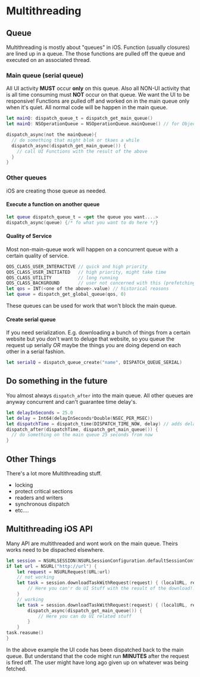 # Multithreading
## Queue
Multithreading is mostly about "queues" in iOS. Function (usually closures) are lined up in a queue. The those functions are pulled off the queue and executed on an associated thread.

### Main queue (serial queue)
All UI activity **MUST** occur **only** on this queue. Also all NON-UI activity that is all time consuming must **NOT** occur on that queue. We want the UI to be responsive! Functions are pulled off and worked on in the main queue only when it's quiet.
All normal code will be happen in the main queue.
```swift
let mainQ: dispatch_queue_t = dispatch_get_main_queue()
let mainQ: NSOperationQueue = NSOperationQueue.mainQueue() // for Object oriented API

dispatch_async(not the mainQueue){
  // do something that might blok or tkaes a while
  dispatch_async(dispatch_get_main_queue()) {
    // call UI Functions with the result of the above
  }
}
```

### Other queues
iOS are creating those queue as needed.

#### Execute a function on another queue
```swift
let queue dispatch_queue_t = <get the queue you want....>
dispatch_async(queue) {/* fo what you want to do here */}
```
#### Quality of Service
Most non-main-queue work will happen on a concurrent queue with a certain quality of service.
```swift
QOS_CLASS_USER_INTERACTIVE // quick and high priority
QOS_CLASS_USER_INITIATED   // high priority, might take time
QOS_CLASS_UTILITY          // long running
QOS_CLASS_BACKGROUND       // user not concerned with this (prefetching etc.)
let qos = INT(<one of the above>.value) // historical reasons
let queue = dispatch_get_global_queue(qos, 0) 
```
These queues can be used for work that won't block the main queue.

#### Create serial queue
If you need serialization. E.g. downloading a bunch of things from a certain website but you don't want to deluge that website, so you queue the request up serially *OR* maybe the things you are doing depend on each other in a serial fashion.
```swift
let serialQ = dispatch_queue_create("name", DISPATCH_QUEUE_SERIAL)
```

## Do something in the future
You almost always `dispatch_after` into the main queue. All other queues are anyway concurrent and can't guarantee time delay's.
```swift
let delayInSeconds = 25.0
let delay = Int64(delayInSeconds*Double(NSEC_PER_MSEC))
let dispatchTime = dispatch_time(DISPATCH_TIME_NOW, delay) // adds delay to now
dispatch_after(dispatchTime, dispatch_get_main_queue()) {
  // do something on the main queue 25 seconds from now
}
```

## Other Things
There's a lot more Multithreading stuff.
* locking
* protect critical sections
* readers and writers
* synchronous dispatch
* etc....

## Multithreading iOS API
Many API are multithreaded and wont work on the main queue. Theirs works need to be dispached elsewhere.
```swift
let session = NSURLSESSION(NSURLSessionConfiguration.defaultSessionConfiguration())
if let url = NSURL("http://url") {
    let request = NSURLRequest(URL:url)
    // not working
    let task = session.downloadTaskWithRequest(request) { (localURL, response, error) in 
        // Here you can'r do UI Stuff with the result of the download!!
    }
    // working
    let task = session.downloadTaskWithRequest(request) { (localURL, response, error) in 
        dispatch_async(dispatch_get_main_queue()) {
            // Here you can do UI related stuff
        }
    }
task.reasume()
}
```
In the above example the UI code has been dispatched back to the main queue. But understand that the code might run **MINUTES** after the request is fired off. The user might have long ago given up on whatever was being fetched.

